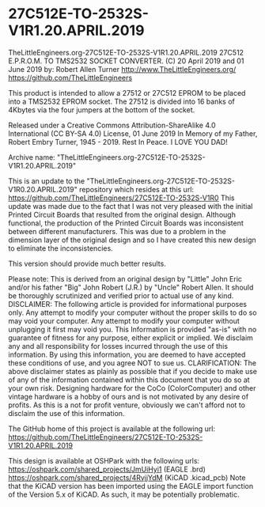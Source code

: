 # 27C512E-TO-2532S-V1R1.20.APRIL.2019
TheLittleEngineers.org-27C512E-TO-2532S-V1R1.20.APRIL.2019
27C512 E.P.R.O.M. TO TMS2532 SOCKET CONVERTER.
(C) 20 April 2019 and 01 June 2019 by: Robert Allen Turner
http://www.TheLittleEngineers.org/
https://github.com/TheLittleEngineers

This product is intended to allow a 27512 or 27C512 EPROM to be placed into a TMS2532 EPROM socket. The 27512 is divided into 16 banks of 4Kbytes via the four jumpers at the bottom of the socket.

Released under a Creative Commons Attribution-ShareAlike 4.0 International (CC BY-SA 4.0) License, 01 June 2019 In Memory of my Father, Robert Embry Turner, 1945 - 2019. Rest In Peace. I LOVE YOU DAD!

Archive name: "TheLittleEngineers.org-27C512E-TO-2532S-V1R1.20.APRIL.2019"

This is an update to the "TheLittleEngineers.org-27C512E-TO-2532S-V1R0.20.APRIL.2019" repository which resides at this url:
https://github.com/TheLittleEngineers/27C512E-TO-2532S-V1R0
This update was made due to the fact that I was not very pleased with the initial Printed Circuit Boards that resulted from the original design. Although functional, the production of the Printed Circuit Boards was inconsistent between different manufacturers. This was due to a problem in the dimension layer of the original design and so I have created this new design to eliminate the inconsistencies.

This version should provide much better results.

Please note: This is derived from an original design by "Little" John Eric and/or his father "Big" John Robert (J.R.) by "Uncle" Robert Allen. It should be thoroughly scrutinized and verified prior to actual use of any kind. DISCLAIMER: The following article is provided for informational purposes only. Any attempt to modify your computer without the proper skills to do so may void your computer. Any attempt to modify your computer without unplugging it first may void you. This Information is provided "as-is" with no guarantee of fitness for any purpose, either explicit or implied. We disclaim any and all responsibility for losses incurred through the use of this information. By using this information, you are deemed to have accepted these conditions of use, and you agree NOT to sue us. CLARIFICATION: The above disclaimer states as plainly as possible that if you decide to make use of any of the information contained within this document that you do so at your own risk. Designing hardware for the CoCo (ColorComputer) and other vintage hardware is a hobby of ours and is not motivated by any desire of profits. As this is a not for profit venture, obviously we can't afford not to disclaim the use of this information.

The GitHub home of this project is available at the following url:
https://github.com/TheLittleEngineers/27C512E-TO-2532S-V1R1.20.APRIL.2019

This design is available at OSHPark with the following urls:
https://oshpark.com/shared_projects/JmUiHyi1 (EAGLE .brd)
https://oshpark.com/shared_projects/4RvjjYdM (KiCAD .kicad_pcb)
Note that the KiCAD version has been imported using the EAGLE import function of the Version 5.x of KiCAD. As such, it may be potentially problematic.


